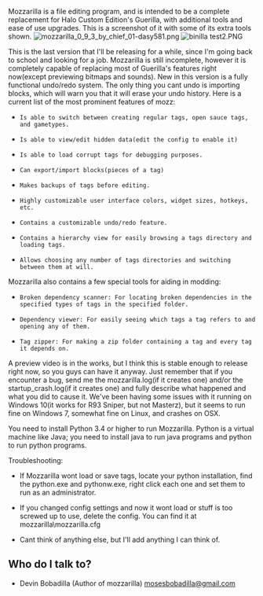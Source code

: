Mozzarilla is a file editing program, and is intended to be a complete replacement for Halo Custom Edition's Guerilla, with additional tools and ease of use upgrades. This is a screenshot of it with some of its extra tools shown.
![mozzarilla_0_9_3_by_chief_01-dasy581.png](https://bitbucket.org/repo/75eEL8/images/1306443699-mozzarilla_0_9_3_by_chief_01-dasy581.png)
![binilla test2.PNG](https://bitbucket.org/repo/4xyAzp/images/2229544774-binilla%20test2.PNG)

This is the last version that I'll be releasing for a while, since I'm going back to school and looking for a job. Mozzarilla is still incomplete, however it is completely capable of replacing most of Guerilla's features right now(except previewing bitmaps and sounds). New in this version is a fully functional undo/redo system. The only thing you cant undo is importing blocks, which will warn you that it will erase your undo history. Here is a current list of the most prominent features of mozz:

*     Is able to switch between creating regular tags, open sauce tags, and gametypes.

*     Is able to view/edit hidden data(edit the config to enable it)

*     Is able to load corrupt tags for debugging purposes.

*     Can export/import blocks(pieces of a tag)

*     Makes backups of tags before editing.

*     Highly customizable user interface colors, widget sizes, hotkeys, etc.

*     Contains a customizable undo/redo feature.

*     Contains a hierarchy view for easily browsing a tags directory and loading tags.

*     Allows choosing any number of tags directories and switching between them at will.



Mozzarilla also contains a few special tools for aiding in modding:


*     Broken dependency scanner: For locating broken dependencies in the specified types of tags in the specified folder.

*     Dependency viewer: For easily seeing which tags a tag refers to and opening any of them.

*     Tag zipper: For making a zip folder containing a tag and every tag it depends on.


A preview video is in the works, but I think this is stable enough to release right now, so you guys can have it anyway. Just remember that if you encounter a bug, send me the mozzarilla.log(if it creates one) and/or the startup_crash.log(if it creates one) and fully describe what happened and what you did to cause it. We've been having some issues with it running on Windows 10(it works for R93 Sniper, but not Masterz), but it seems to run fine on Windows 7, somewhat fine on Linux, and crashes on OSX.

You need to install Python 3.4 or higher to run Mozzarilla. Python is a virtual machine like Java; you need to install java to run java programs and python to run python programs.


Troubleshooting:


*    If Mozzarilla wont load or save tags, locate your python installation, find the python.exe and pythonw.exe, right click each one and set them to run as an administrator.

*    If you changed config settings and now it wont load or stuff is too screwed up to use, delete the config. You can find it at mozzarilla\mozzarilla.cfg

*    Cant think of anything else, but I'll add anything I can think of.



## Who do I talk to?



* Devin Bobadilla (Author of mozzarilla) mosesbobadilla@gmail.com